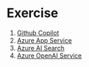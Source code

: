 
# Exercise

1. [Github Copilot](./1-github-copilot.md)
2. [Azure App Service](./2-app-service.md)
3. [Azure AI Search](./3-ai-search.md)
4. [Azure OpenAI Service](./4-open-ai.md)